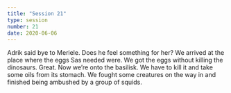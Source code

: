 ```yaml
---
title: "Session 21"
type: session
number: 21
date: 2020-06-06
---
```


Adrik said bye to Meriele. Does he feel something for her?
We arrived at the place where the eggs Sas needed were. We got the eggs without killing the dinosaurs. Great. Now we’re onto the basilisk. We have to kill it and take some oils from its stomach.
We fought some creatures on the way in and finished being ambushed by a group of squids.
